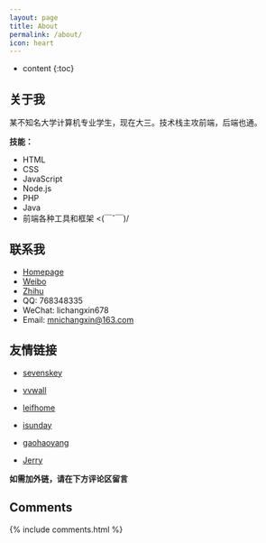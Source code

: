 ```yaml
---
layout: page
title: About
permalink: /about/
icon: heart
---
```


* content
{:toc}

## 关于我

某不知名大学计算机专业学生，现在大三。技术栈主攻前端，后端也通。

**技能：**

* HTML
* CSS
* JavaScript
* Node.js
* PHP
* Java
* 前端各种工具和框架 <(￣ˇ￣)/

## 联系我

* [Homepage](http://mnichangxin.com/)
* [Weibo](http://weibo.com/123happylife)
* [Zhihu](https://www.zhihu.com/people/mnichangxin)
* QQ: 768348335
* WeChat: lichangxin678
* Email: mnichangxin@163.com

## 友情链接

* [sevenskey](http://sevenskey.xyz)

* [vvwall](http://vvwall.com/)

* [leifhome](http://blog.csdn.net/leiflyy)

* [isunday](http://isunday.top/links/)

* [gaohaoyang](http://gaohaoyang.github.io)

* [Jerry](http://www.jerryzone.cn/)

**如需加外链，请在下方评论区留言**

## Comments

{% include comments.html %}
